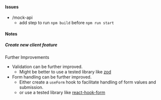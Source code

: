 #### Issues
- /mock-api
  - add step to run `npm build` before `npm run start`

#### Notes
##### Create new client feature
Further Improvements
- Validation can be further improved.
  - Might be better to use a tested library like [zod](https://zod.dev/)
- Form handling can be further improved.
  - Either create a `useForm` hook to facilitate handling of form values and submission.
  - or use a tested library like [react-hook-form](https://react-hook-form.com/)

